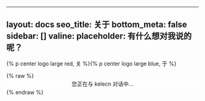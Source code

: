 <!-- 我的-关于markdown文档配置 -->
---
layout: docs
seo_title: 关于
bottom_meta: false
sidebar: []
valine:
  placeholder: 有什么想对我说的呢？
---
{% p center logo large red, 关 %}{% p center logo large blue, 于 %}
<!-- https://www.bootcdn.cn/botui/ -->
<link href="https://cdn.bootcss.com/botui/0.3.9/botui-theme-default.css" rel="stylesheet">
<link href="https://cdn.bootcss.com/botui/0.3.9/botui.min.css" rel="stylesheet">
{% raw %}
<!-- 因为vue和botui更新导至bug,现将对话移至js下的botui中配置 -->
<div class="entry-content">
  <div id="kelecnbot" class="popcontainer" style="min-height: 0px; padding: 2px 6px 4px; background-color: rgba(255, 255, 255, 0.5); border-radius: 10px;">
 <center>您正在与&nbsp;kelecn&nbsp;对话中...</center> 
<bot-ui></botui>
  </div>
<!--iframe src="https://kelecn.top/donate/simple/" style="overflow-x:hidden;overflow-y:hidden; border:0xp none #fff; min-height:240px; width:100%;"  frameborder="0" scrolling="no"></iframe-->
</div>
<script src="https://fastly.jsdelivr.net/gh/huangwb8/bloghelper@latest/js/checkbot/botui_bensz.js"></script>
<script>
bot_ui_ini()
</script>
{% endraw %}
